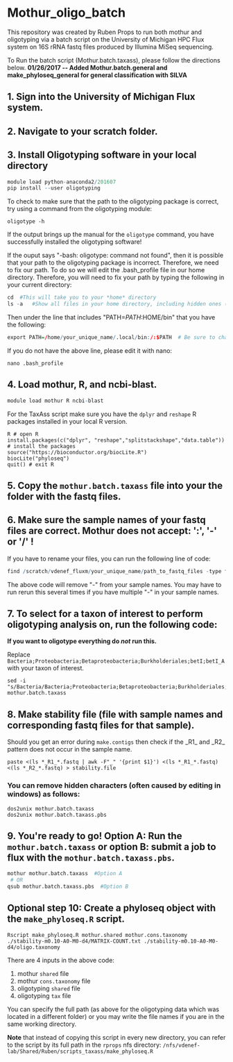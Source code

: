 # Mothur_oligo_batch
This repository was created by Ruben Props to run both mothur and oligotyping via a batch script on the University of Michigan HPC Flux system on 16S rRNA fastq files produced by Illumina MiSeq sequencing.

To Run the batch script (Mothur.batch.taxass), please follow the directions below.
**01/26/2017 -- Added Mothur.batch.general and make_phyloseq_general for general classification with SILVA**

## 1. Sign into the University of Michigan Flux system.

## 2. Navigate to your scratch folder.

## 3. Install Oligotyping software in your local directory
```R
module load python-anaconda2/201607
pip install --user oligotyping
```
To check to make sure that the path to the oligotyping package is correct, try using a command from the oligotyping module:

```
oligotype -h
```
If the output brings up the manual for the `oligotype` command, you have successfully installed the oligotyping software!

If the ouput says "-bash: oligotype: command not found", then it is possible that your path to the oligotyping package is incorrect.  Therefore, we need to fix our path.  To do so we will edit the .bash_profile file in our home directory.  Therefore, you will need to fix your path by typing the following in your current directory:
```R
cd 	#This will take you to your *home* directory
ls -a 	#Show all files in your home directory, including hidden ones (like your .bash_profile file!)
```
Then under the line that includes "PATH=$PATH:$HOME/bin" that you have the following:
```R
export PATH=/home/your_unique_name/.local/bin:/:$PATH  # Be sure to change "rprops" to YOUR USER NAME!
```
If you do not have the above line, please edit it with nano:

```
nano .bash_profile
```

## 4. Load mothur, R, and ncbi-blast.
```R
module load mothur R ncbi-blast
```
For the TaxAss script make sure you have the <code>dplyr</code> and <code>reshape</code> R packages installed in your local R version.

```
R # open R
install.packages(c("dplyr", "reshape","splitstackshape","data.table")) # install the packages
source("https://bioconductor.org/biocLite.R")
biocLite("phyloseq") 
quit() # exit R
```

## 5. Copy the `mothur.batch.taxass` file into your the folder with the fastq files.

## 6. **Make sure the sample names of your fastq files are correct. Mothur does **not** accept: ':', '-' or '/' !**
If you have to rename your files, you can run the following line of code:
```R
find /scratch/vdenef_fluxm/your_unique_name/path_to_fastq_files -type f -exec rename '-' '' {} \;
```
The above code  will remove "-" from your sample names. You may have to run rerun this several times if you have multiple "-" in your sample names.

## 7. To select for a taxon of interest to perform oligotyping analysis on, run the following code:
**If you want to oligotype everything do *not* run this.** 

Replace <code> Bacteria;Proteobacteria;Betaproteobacteria;Burkholderiales;betI;betI_A </code> with your taxon of interest.
```
sed -i "s/Bacteria/Bacteria;Proteobacteria;Betaproteobacteria;Burkholderiales;betI;betI_A/g" mothur.batch.taxass
```

## 8. Make stability file (file with sample names and corresponding fastq files for that sample).
Should you get an error during <code>make.contigs</code> then check if the &#95;R1&#95; and &#95;R2&#95; pattern does not occur in the sample name.
```
paste <(ls *_R1_*.fastq | awk -F"_" '{print $1}') <(ls *_R1_*.fastq) <(ls *_R2_*.fastq) > stability.file
```
### You can remove hidden characters (often caused by editing in windows) as follows:
```
dos2unix mothur.batch.taxass
dos2unix mothur.batch.taxass.pbs
```

## 9. You're ready to go!  Option A:  Run the `mothur.batch.taxass` or option B: submit a job to flux with the `mothur.batch.taxass.pbs`.
```R
mothur mothur.batch.taxass  #Option A
 # OR
qsub mothur.batch.taxass.pbs  #Option B
```

## Optional step 10: Create a phyloseq object with the `make_phyloseq.R` script.
```
Rscript make_phyloseq.R mothur.shared mothur.cons.taxonomy ./stability-m0.10-A0-M0-d4/MATRIX-COUNT.txt ./stability-m0.10-A0-M0-d4/oligo.taxonomy
```
There are 4 inputs in the above code:
 1. mothur `shared` file
 2. mothur `cons.taxonomy` file 
 3. oligotyping `shared` file 
 4. oligotyping `tax` file  
 
You can specify the full path (as above for the oligotyping data which was located in a different folder) or you may write the file names if you are in the same working directory.

**Note** that instead of copying this script in every new directory, you can refer to the script by its full path in the `rprops` nfs directory: `/nfs/vdenef-lab/Shared/Ruben/scripts_taxass/make_phyloseq.R`
